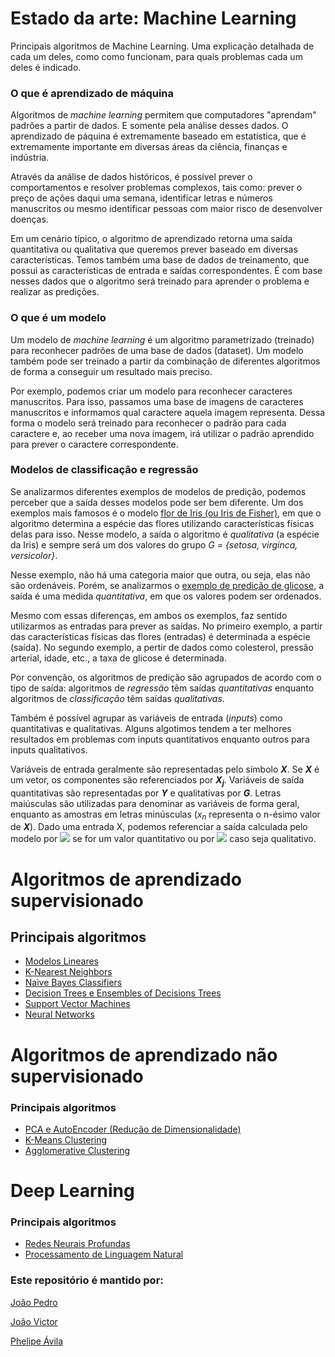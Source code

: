 # Estado da arte: Machine Learning
Principais algoritmos de Machine Learning. Uma explicação detalhada de cada um deles, como como funcionam, para quais problemas cada um deles é indicado.


### **O que é aprendizado de máquina**
Algoritmos de *machine learning* permitem que computadores "aprendam" padrões a partir de dados. E somente pela análise desses dados. O aprendizado de páquina é extremamente baseado em estatística, que é extremamente importante em diversas áreas da ciência, finanças e indústria. 

Através da análise de dados históricos, é possível prever o comportamentos e resolver problemas complexos, tais como: prever o preço de ações daqui uma semana, identificar letras e números manuscritos ou mesmo identificar pessoas com maior risco de desenvolver doenças.

Em um cenário típico, o algoritmo de aprendizado retorna uma saída quantitativa ou qualitativa que queremos prever baseado em diversas características. Temos também uma base de dados de treinamento, que possui as características de entrada e saídas correspondentes. É com base nesses dados que o algoritmo será treinado para aprender o problema e realizar as predições.


### **O que é um modelo**
Um modelo de *machine learning* é um algoritmo parametrizado (treinado) para reconhecer padrões de uma base de dados (dataset). Um modelo também pode ser treinado a partir da combinação de diferentes algoritmos de forma a conseguir um resultado mais preciso.

Por exemplo, podemos criar um modelo para reconhecer caracteres manuscritos. Para isso, passamos uma base de imagens de caracteres manuscritos e informamos qual caractere aquela imagem representa. Dessa forma o modelo será treinado para reconhecer o padrão para cada caractere e, ao receber uma nova imagem, irá utilizar o padrão aprendido para prever o caractere correspondente.

### **Modelos de classificação e regressão**
Se analizarmos diferentes exemplos de modelos de predição, podemos perceber que a saída desses modelos pode ser bem diferente. Um dos exemplos mais famosos é o modelo [flor de Iris (ou Iris de Fisher)](https://www.kaggle.com/arshid/iris-flower-dataset), em que o algoritmo determina a espécie das flores utilizando características físicas delas para isso. Nesse modelo, a saída o algoritmo é *qualitativa* (a espécie da Iris) e sempre será um dos valores do grupo *G = {setosa, virginca, versicolor}*. 

Nesse exemplo, não há uma categoria maior que outra, ou seja, elas não são ordenáveis. Porém, se analizarmos o [exemplo de predição de glicose](https://www.kaggle.com/houcembenmansour/predict-diabetes-based-on-diagnostic-measures), a saída é uma medida *quantitativa*, em que os valores podem ser ordenados.

Mesmo com essas diferenças, em ambos os exemplos, faz sentido utilizarmos as entradas para prever as saídas. No primeiro exemplo, a partir das características físicas das flores (entradas) é determinada a espécie (saída). No segundo exemplo, a pertir de dados como colesterol, pressão arterial, idade, etc., a taxa de glicose é determinada. 

Por convenção, os algoritmos de predição são agrupados de acordo com o tipo de saída: algoritmos de *regressão* têm saídas *quantitativas* enquanto algoritmos de *classificação* têm saídas *qualitativas*. 

Também é possível agrupar as variáveis de entrada (*inputs*) como quantitativas e qualitativas. Alguns algotimos tendem a ter melhores resultados em problemas com inputs quantitativos enquanto outros para inputs qualitativos.

Variáveis de entrada geralmente são representadas pelo símbolo ***X***. Se ***X*** é um vetor, os componentes são referenciados por ***X<sub>j</sub>***. Variáveis de saída quantitativas são representadas por ***Y*** e qualitativas por ***G***. Letras maiúsculas são utilizadas para denominar as variáveis de forma geral, enquanto as amostras em letras minúsculas (*x<sub>n<sub>* representa o n-ésimo valor de ***X***). Dado uma entrada X, podemos referenciar a saída calculada pelo modelo por <img src="https://latex.codecogs.com/gif.latex?\inline&space;\dpi{100}&space;\bg_white&space;\widehat{Y}"/> se for um valor quantitativo ou por <img src="https://latex.codecogs.com/gif.latex?\inline&space;\dpi{100}&space;\bg_white&space;\widehat{G}"/>  caso seja qualitativo.



# Algoritmos de aprendizado supervisionado

## Principais algoritmos
- [Modelos Lineares](Linear-Models)
- [K-Nearest Neighbors](k-nearest-neighbors)
- [Naive Bayes Classifiers](NaiveBayesClassifiers)
- [Decision Trees e Ensembles of Decisions Trees](Decision-Trees-e-Ensembles-of-Decisions-Trees)
- [Support Vector Machines](https://www.google.com/)
- [Neural Networks](https://www.google.com/)

# Algoritmos de aprendizado não supervisionado

### Principais algoritmos
- [PCA e AutoEncoder (Redução de Dimensionalidade)](https://adotg.github.io/knn-what-how-why/)
- [K-Means Clustering](https://www.google.com/)
- [Agglomerative Clustering](https://www.google.com/)

# Deep Learning
### Principais algoritmos
- [Redes Neurais Profundas](https://www.google.com/)
- [Processamento de Linguagem Natural](https://www.google.com/)


### Este repositório é mantido por:

[João Pedro](https://www.linkedin.com/)

[João Victor](https://www.linkedin.com/)

[Phelipe Ávila](https://www.linkedin.com/in/phelipeavila/)
